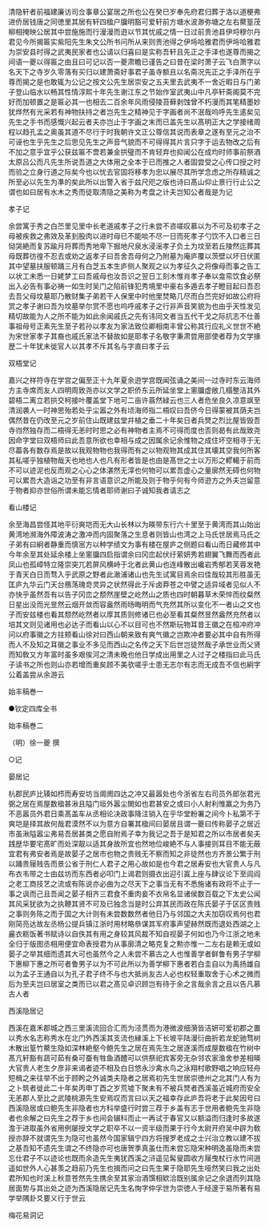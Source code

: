 <!-- { "loadSidebar": true } -->
清隐轩者前福建廉访司佥事章公宴居之所也公在癸巳岁奉先府君归葬于洛以道梗弗进侨居钱唐之同徳里其居有轩四楹户牖明豁可爱轩前方塘水波渺弥塘之左右藂篁茂柳相掩映公居其中尝施施而行漫漫而逰以节其忧戚之情一日过前贵池县伊埒穆尔丹君见今所揭匾实紫阳先生朱文公所书问所从来则贵池得之伊埓哈雅君而伊埓哈雅君为崇安县时得之武夷民家者也公请以归喜曰是实称吾轩且先正之手泽也遂尊而揭之间语一夔以得匾之由且曰可记以否一夔肃瞻已谨告之曰昔在梁时萧子云飞白萧字以名天下之寺岁久零落有买归以建萧斋好事君子虽寺额且以名斋况先正之手泽所在乎尊而揭之是也敢辄为公记之按文公先生居崇安之五夫里去武夷不一舍近暇日与门弟子登山临水以畅其性情淳熙十年先生谢江东之节始作室武夷山中凡亭轩斋阁莫不完好而加顿置之是匾必其一也相去二百余年风雨侵陵苔藓剥蚀曾不朽漫而其笔精墨妙犹烨然有光采若有神物扶持之者岂先生之精神见于字画者尚不泯哉呜呼先生逺矣见先生之手书而感慨兴起云者夫亦岂止于字画之末而已盖先生以髙明正大之学接绪周程以趋孔孟之奥虽其道不尽行于时我朝许文正公尊信其说而表章之遂有至元之治不可诬也生乎先生之后思见先生之声音气貌而不可得得其片言只字于运去物改之后有不加之意乎宜乎公获兹匾不啻若兼金拱璧而不肯轻弃也抑闻公在成均时师事前祭酒太原吕公而凡先生所说吾道之大体用之全本于已而推之人者固尝受之心传口授之时而验之立身行道之际矣今也以忧去官固将移孝为忠以展尽其所学念虑之所存精诚之所至必以先生为凖的矣此所以出警入省于兹尺咫之版也诗曰髙山仰止景行行止公之谓也如曰居有水木之秀而徒取清隐之美称为考盘之计夫岂知公者哉是为记

孝子记

余尝寓于秀之白苎里见里中长老道戚孝子之行未尝不咨嗟叹慕以为不可及初孝子之母被疾救之弗效及革刲股肉以进时母已不能啖不尽一日而死孝子勺饮不入口者三日恸哭絶而复苏踰月将葬而秀地卑下掘地尺泉水浸滛孝子负土为坟至若丘陵然迄葬其母既葬彷徨不忍去或劝之返孝子曰吾舍吾母何之乃附墓为庵庐覆以茨壁以坏日伏匿其中望墓扶服顿踊三月有白芝五本生庐侧人聚观之以为孝征久之将像母而事之告工以状工未悉一日姥梦工曰吾戚母也汝吾识之翌日工刻木惟肖孝子奉以龛帟饮食必祭出入必告有事必祷一如生时吴门之陷前锋犯秀境里中豪右多遁去孝子瞪目起曰吾忍去吾父母坟墓耶乃散财集子弟若干人保里中时他里焚略几尽而白苎完好如故公府将赏之孝子谢曰吾为坟墓举尔赏不愿也呜呼戚孝子之行非声音笑貌为也由乎天性发见精切故能为人之所不能为如此余闻戚氏之先有讳同文者当五代干戈之际抗志不仕善事祖母号正素先生至子若孙以孝友为家法致位卿相南丰曾公称其行应礼义世世不絶为宋世家孝子其裔也戚氏家法不替故如是耶孝子名敬字秉肃尝用部使者荐为文学掾歴二十年犹未徙官人以其孝不斥其名与字直曰孝子云

双梧堂记

嘉兴之祥符寺在学宫之偏至正十九年夏余逰学宫既闻弦诵之美间一过寺时东云海师方主寺席而友人四明周致尧亦以文学之职侨东云所延坐堂上窻牖虚敞几榻整洁其外碧梧二离立若拱交柯接叶覆盖堂下地可二亩许蓊然緑云也三人者危坐良久凉意飒至清润袭人一时神思殆若处乎尘嚣之外有顷海师指二梧叹曰吾侪今日得蒙被其荫夫岂偶然昔在仍改至元之岁前住山既建兹堂幷植之垂二十年矣日者兵燹之烈比屋皆毁吾寺岿然独存而二梧得无恙时时思之必有神物者主焉不可得而度也否则曷有此哉致尧因命字堂曰双梧师曰此吾意所欲也幸相与成之因属余记余惟物之成住坏空相寻于无尽葢各有数存焉是故以我观物物也我得而有之以物观物其成其住其壊其空我何所客其私嗟乎独植物哉天也地也人也凡有形者皆是也由是髙世之士以万形之轇轕于前而不可以迹泥也反而观之心心之体湛然无滓也何物可以累吾虚心之量廓然无碍也何物可以累吾大造诣之功至有非言语意识之所能及则于物乎何有今师逰方之外夫岂留意于物者抑亦世俗所谓未能忘情者耶师谢曰子诚知我者请志之

看山楼记

余至海昌尝怪其地平衍爽垲而无大山长林以为暎带东行六十里至于黄湾而其山始出黄湾地濒海外障波涛之激冲而内固聚落之生息者则皆山也湾之上马氏世居焉马氏之子弟有曰絅者静重而慎宻方以种学绩文为事有楼在屋庐之侧题曰看山而日藏修其中今年余至其处延余楼上坐窻牖四启指谓余曰冈峦起伏纡萦妍秀若翅翼飞舞而西者此凤山也孤嶂特立隆崇突兀若屏风横峙于北者此黄山也连峰散出巉岩秀郁若芙蓉发艳于青天白日而骛入乎武原之野者此澉浦诸山也先生试寓目焉余曰佳哉较其形胜虽无匡庐九华云门天台鴈荡瑰竒灵异之状然得此于斥卤莽苍之中譬之适异域者见似人不亦快乎虽然吾有以告子冈峦之颓然崖壁之屹然山之质也四时朝暮草木荣悴而纹粲然日星出没而光昱然云烟开敛而容盎然雨旸晦明而气充然其所以变化不一者山之文也子而安兹楼也看其颓然屹然者以厚其质则修诸已也必至看其粲然昱然盎然充然者以培其文则见诸用也必达子而看山以心不以目可也不然斯玩物耳昔王徽之在桓冲府冲问以府事徽之方拄颊看山徐对曰西山朝来致有爽气徽之岂欺冲者要必其中自有所得而人不及知之耳徽之事业不多见而西山之名传之天下后世岂徒然哉子承世业而父贤而知敎又方年富时虽多艰俟河之清未晚也他日学成出用里之人过子之楼指曰此马氏子读书之所也则山亦若增而重矣顾不美欤嗟乎士患无志尔有志而无成吾不信也絅字公着盖尝从余游云

始丰稿巻一

●钦定四库全书

始丰稿巻二

（明）徐一夔 撰

○记

晏居记

杭郡民庐比辏如栉而寿安坊当阛阓四达之冲又最嚣处也今浙省左右司员外郎张君光弼之居在焉屋数楹甚湫且隘门垣外嚣尘閧如也君甚安之或曰小人射利惟赢之为务乃不恶嚣员外君日乘髙盖车从丞相论决政事降注销入在乎华堂粉署之间今卜私第不于爽垲是择其故何哉君漠然不以为意方自署其楹间曰晏居且谓一夔曰传称晏子之居近市虽湫隘嚣尘弗易吾居甚类之愿自附焉子幸为我记之吾于是知君之所以市居者矣夫践歴华要宅髙旷而处深靓以适其身故所宜也然地位峻絶不与人事接则耳目不能无蔽宜君有弗安者焉是故晏子之居市也物之贵贱无不察而知之非徒然也方齐景公繁于刑以踊贵屦贱告而景公省于刑仁人君子之用心故如是也今君之居寿安也大官贵人与凡布衣韦带之士由兹坊而东西者必叩门上谒君则摄衣出迎引寘上座与肆议论下至闾阎之老工商技艺之流或有陈说亦必曲为之尽天下之事当无有不悉施诸有政将不止于一事之讽而己且吾闻之晏子相齐三君食不重肉妾不衣帛名显诸侯数百载之下太史公闻其风采犹欲为之执鞭其贤不可及已独念当是时公弃其民而政在陈氏晏子于区区贵贱之事则务陈之而于国之大计则有未尝数数然者他日乃与邻国之大夫加窃叹焉何也君刚简亮达故左丞杨公提兵镇江浙时用材略叅谋其军府事声望赫然既而退处西湖之上麄衣粝饭著书赋诗以自佚其有用之身较其风裁不知自视晏子何如也乃今江浙之地未全归于版图丞相用便宜命表授君为从事廓清之略克复之勲亦惟一二左右是赖无或如晏子之举其细而遗其大可也虽然今之人未尝不慕古之人也惟善学者鲜鲁有男子学柳下惠柳下惠之所可者鲁男子以为不可此所以为善学柳下惠者若白圭自以为禹扬雄自以为孟子王通自以为孔子君子终不与也大抵尚友古人必也权轻重取舍于心术之微而后为至夫岂曰居室之类而已以君之髙见卓识顾岂有待于余之言哉余言之且以告凡慕古人者

西溪隐居记

西溪在嘉禾郡城之西三里溪流回合汇而为泾贯而为港微波细漪皆洁妍可爱初郡之置以秀水名志称秀水在北门外西溪其支流也縁溪上下长坡平陆漫衍曲折若龙蛇驰骛树木散出篁竹藂生隐如深林絶壑今鲍先生之居在焉先生之居逐溪而成屋数楹在竹树中髙亢轩豁有蔬可茹有桑可蚕有牲鱼酒醴可以供祭祀宾客旁无杂邻农家渔舍参差相暎大官贵人老生夕彦非来谒者迹不相及白日悠永沙禽水鸟之泳翔村歌野唱之响应轻舟短楫之来往举不出于顾盻之外诚类夫隐者之居焉初先生世居崇徳州之北其门人有为之卜筑者徙此二十年矣丙申丁酉之岁荒墟下聚未有不被兵燹者西溪虽近城府而安全无恙郡人至比之武陵桃源先生安焉叹而言曰以天之福幸存此庐吾将老于此矣因号曰西溪隐居或曰鲍先生非隐者也方科举盛行时尝三荐于乡盖有志于世用者鲍先生非隐者也余解之曰先生之荐于乡也间会辍科而止一再试于春官又以额溢而归逢时多故遂澹于进取虽外省用例屡授文学之职卒不以一资半级而果于行今太尉开府吴中辟为敎授亦辞不就谓先生为隐可也虽然今国家辑宁四方将搜罗老成之士兴治立教以建不拔之基吾知不遗先生谓之不终隐亦可也唐贺季真虽仕而未尝忘隐宋种明逸虽隐而未尝忘仕君子不以迹论也既而余造先生夷犹西溪之浒遥见髯叟圆收方屦曳杖行水竹间逍遥如世外人心甚羡之趋前乃先生也揖而问之曰先生果于隐耶先生哑然笑曰我之出处君所知也时溪上秋意苍然先生携余至其家治酒馔相欵洽既别属余记之余退而列其隐居面势与其出处之迹为西溪隐居记先生名恂字仲孚世为崇徳人于经邃于易所著有易学举隅卦爻要义行于世云

梅花易洞记

